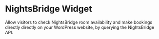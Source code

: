 # NightsBridge Widget
Allow visitors to check NightsBridge room availability and make bookings directly directly on your WordPress website, by querying the NightsBridge API.
